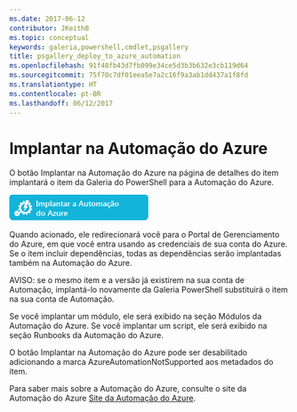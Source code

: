 ```yaml
---
ms.date: 2017-06-12
contributor: JKeithB
ms.topic: conceptual
keywords: galeria,powershell,cmdlet,psgallery
title: psgallery_deploy_to_azure_automation
ms.openlocfilehash: 91f48fb43d7fb099e34ce5d3b3b632e3cb119d64
ms.sourcegitcommit: 75f70c7df01eea5e7a2c16f9a3ab1dd437a1f8fd
ms.translationtype: HT
ms.contentlocale: pt-BR
ms.lasthandoff: 06/12/2017
---
```

<a name="deploy-to-azure-automation"></a>Implantar na Automação do Azure
===========================

O botão Implantar na Automação do Azure na página de detalhes do item implantará o item da Galeria do PowerShell para a Automação do Azure.

![Botão Implantar na Automação do Azure](Images/DeployToAzureAutomationButton.png)

Quando acionado, ele redirecionará você para o Portal de Gerenciamento do Azure, em que você entra usando as credenciais de sua conta do Azure.
Se o item incluir dependências, todas as dependências serão implantadas também na Automação do Azure.

AVISO: se o mesmo item e a versão já existirem na sua conta de Automação, implantá-lo novamente da Galeria PowerShell substituirá o item na sua conta de Automação.

Se você implantar um módulo, ele será exibido na seção Módulos da Automação do Azure.  Se você implantar um script, ele será exibido na seção Runbooks da Automação do Azure.

O botão Implantar na Automação do Azure pode ser desabilitado adicionando a marca AzureAutomationNotSupported aos metadados do item.

Para saber mais sobre a Automação do Azure, consulte o site da Automação do Azure [Site da Automação do Azure](http://azure.microsoft.com/en-us/services/automation/).

